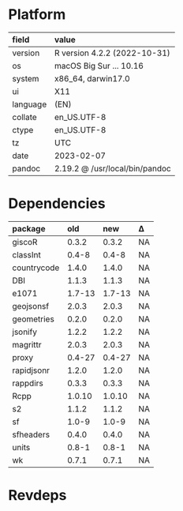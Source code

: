 # Platform

|field    |value                          |
|:--------|:------------------------------|
|version  |R version 4.2.2 (2022-10-31)   |
|os       |macOS Big Sur ... 10.16        |
|system   |x86_64, darwin17.0             |
|ui       |X11                            |
|language |(EN)                           |
|collate  |en_US.UTF-8                    |
|ctype    |en_US.UTF-8                    |
|tz       |UTC                            |
|date     |2023-02-07                     |
|pandoc   |2.19.2 @ /usr/local/bin/pandoc |

# Dependencies

|package     |old    |new    |Δ  |
|:-----------|:------|:------|:--|
|giscoR      |0.3.2  |0.3.2  |NA |
|classInt    |0.4-8  |0.4-8  |NA |
|countrycode |1.4.0  |1.4.0  |NA |
|DBI         |1.1.3  |1.1.3  |NA |
|e1071       |1.7-13 |1.7-13 |NA |
|geojsonsf   |2.0.3  |2.0.3  |NA |
|geometries  |0.2.0  |0.2.0  |NA |
|jsonify     |1.2.2  |1.2.2  |NA |
|magrittr    |2.0.3  |2.0.3  |NA |
|proxy       |0.4-27 |0.4-27 |NA |
|rapidjsonr  |1.2.0  |1.2.0  |NA |
|rappdirs    |0.3.3  |0.3.3  |NA |
|Rcpp        |1.0.10 |1.0.10 |NA |
|s2          |1.1.2  |1.1.2  |NA |
|sf          |1.0-9  |1.0-9  |NA |
|sfheaders   |0.4.0  |0.4.0  |NA |
|units       |0.8-1  |0.8-1  |NA |
|wk          |0.7.1  |0.7.1  |NA |

# Revdeps

